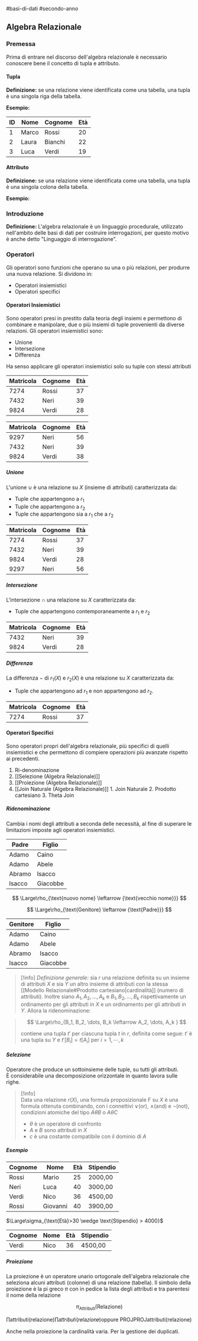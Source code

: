 #basi-di-dati #secondo-anno 

## Algebra Relazionale

### Premessa

Prima di entrare nel discorso dell'algebra relazionale è necessario conoscere bene il concetto di tupla e attributo. 

#### Tupla

**Definizione:** se una relazione viene identificata come una tabella, una tupla è una singola riga della tabella. 

**Esempio:**

| ID  | Nome  | Cognome | Età |
| --- | ----- | ------- | --- |
| 1   | Marco | Rossi   | 20  |
| 2   | Laura | Bianchi | 22  |
| 3   | Luca  | Verdi   | 19  |

#### Attributo

**Definizione:** se una relazione viene identificata come una tabella, una tupla è una singola colona della tabella.

**Esempio:**

### Introduzione

**Definizione:** L'algebra relazionale è un linguaggio procedurale, utilizzato nell'ambito delle basi di dati per costruire interrogazioni, per questo motivo è anche detto "Linguaggio di interrogazione".

### Operatori

Gli operatori sono funzioni che operano su una o più relazioni, per produrre una nuova relazione. Si dividono in:

- Operatori insiemistici
- Operatori specifici

#### Operatori Insiemistici

Sono operatori presi in prestito dalla teoria degli insiemi e permettono di combinare e manipolare, due o più insiemi di tuple provenienti da diverse relazioni. Gli operatori insiemistici sono:

- Unione
- Intersezione
- Differenza

Ha senso applicare gli operatori insiemistici solo su tuple con stessi attributi

| Matricola | Cognome | Età |
| --------- | ------- | --- |
| 7274      | Rossi   | 37  |
| 7432      | Neri    | 39  |
| 9824      | Verdi   | 28  |

| Matricola | Cognome | Età |
| --------- | ------- | --- |
| 9297      | Neri    | 56  |
| 7432      | Neri    | 39  |
| 9824      | Verdi   | 38  |

##### Unione

L'unione $\cup$ è una relazione su $X$ (insieme di attributi) caratterizzata da:

- Tuple che appartengono a $r_1$
- Tuple che appartengono a $r_2$
- Tuple che appartengono sia a $r_1$ che a $r_2$

| Matricola | Cognome | Età |
| --------- | ------- | --- |
| 7274      | Rossi   | 37  |
| 7432      | Neri    | 39  |
| 9824      | Verdi   | 28  |
| 9297      | Neri    | 56  |

##### Intersezione

L'intersezione $\cap$ una relazione su $X$ caratterizzata da:

- Tuple che appartengono contemporaneamente a $r_1$ e $r_2$

| Matricola | Cognome | Età |
| --------- | ------- | --- |
| 7432      | Neri    | 39  |
| 9824      | Verdi   | 28  |

##### Differenza

La differenza $-$ di $r_1(X)$ e $r_2(X)$ è una relazione su $X$ caratterizzata da:

- Tuple che appartengono ad $r_1$ e non appartengono ad $r_2$.

| Matricola | Cognome | Età |
| --------- | ------- | --- |
| 7274      | Rossi   | 37  |

#### Operatori Specifici

Sono operatori propri dell'algebra relazionale, più specifici di quelli insiemistici e che permettono di compiere operazioni più avanzate rispetto ai precedenti.

1. Ri-denominazione
2. [[Selezione (Algebra Relazionale)]]
3. [[Proiezione (Algebra Relazionale)]]	
4. [[Join Naturale (Algebra Relazionale)]]
		1. Join Naturale
		2. Prodotto cartesiano
		3. Theta Join

##### Ridenominazione

Cambia i nomi degli attributi a seconda delle necessità, al fine di superare le limitazioni imposte agli operatori insiemistici.

| Padre  | Figlio   |
| ------ | -------- |
| Adamo  | Caino    |
| Adamo  | Abele    |
| Abramo | Isacco   |
| Isacco | Giacobbe |

$$
\Large\rho_{\text{nuovo nome} \leftarrow {\text{vecchio nome}}}
$$

$$
\Large\rho_{\text{Genitore} \leftarrow {\text{Padre}}}
$$

| Genitore | Figlio   |
| -------- | -------- |
| Adamo    | Caino    |
| Adamo    | Abele    |
| Abramo   | Isacco   |
| Isacco   | Giacobbe |

> [!info]
 *Definizione generale*: sia $r$ una relazione definita su un insieme di attributi $X$ e sia $Y$ un altro insieme di attributi con la stessa [[Modello Relazionale#Prodotto cartesiano|cardinalità]] (numero di attributi). Inoltre siano $A_1, A_2, \dots, A_k$ e $B_1, B_2, \dots, B_k$ rispettivamente un ordinamento per gli attributi in $X$ e un ordinamento per gli attributi in $Y$. Allora la ridenominazione:

> $$
> \Large\rho_{B_1, B_2, \dots, B_k \leftarrow A_2, \dots, A_k }
> $$ 
> 
> contiene una tupla $t'$ per ciascuna tupla $t$ in $r$, definita come segue: $t'$ è una tupla su $Y$ e $t'[B_i] = t[A_i]$ per $i = 1, \cdots, k$ 

##### Selezione

Operatore che produce un sottoinsieme delle tuple, su tutti gli attributi.  
È considerabile una decomposizione orizzontale in quanto lavora sulle righe.

> [!info]  
> Data una relazione $r(X)$, una formula proposizionale F su $X$ è una formula ottenuta combinando, con i connettivi $\vee$(or), $\wedge$(and) e $\neg$(not), condizioni atomiche del tipo $A \theta B$ o $A \theta C$
> - $\theta$ è un operatore di confronto
> - $A$ e $B$ sono attributi in $X$
> - $c$ è una costante compatibile con il dominio di $A$

##### Esempio

| Cognome | Nome     | Età | Stipendio |
| ------- | -------- | --- | --------- |
| Rossi   | Mario    | 25  | 2000,00   |
| Neri    | Luca     | 40  | 3000,00   |
| Verdi   | Nico     | 36  | 4500,00   |
| Rossi   | Giovanni | 40  | 3900,00   |

$\Large\sigma_{\text{Età}>30 \wedge \text{Stipendio} > 4000}$

| Cognome | Nome     | Età | Stipendio |
| ------- | -------- | --- | --------- |
| Verdi   | Nico     | 36  | 4500,00   |

##### Proiezione

La proiezione è un operatore unario ortogonale dell'algebra relazionale che seleziona alcuni attributi (colonne) di una relazione (tabella). Il simbolo della proiezione è la pi greco $\pi$ con in pedice la lista degli attributi e tra parentesi il nome della relazione

$$
\pi_{\text{Attributi}}(\text{Relazione})
$$

∏attributi(relazione)∏𝑎𝑡𝑡𝑟𝑖𝑏𝑢𝑡𝑖(𝑟𝑒𝑙𝑎𝑧𝑖𝑜𝑛𝑒)oppure PROJPROJattributi(relazione)

Anche nella proiezione la cardinalità varia. Per la gestione dei duplicati.
